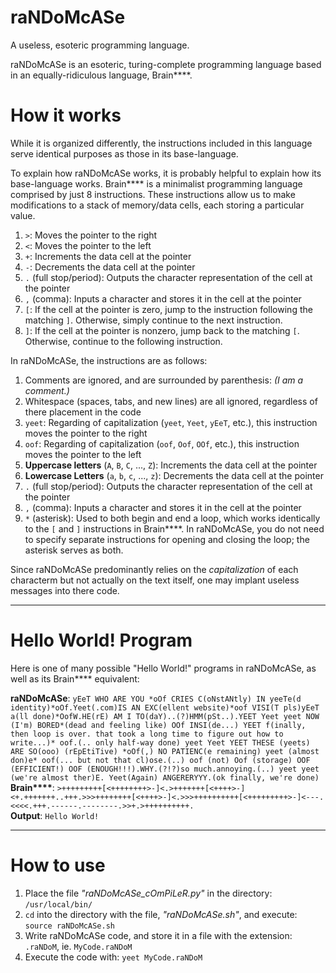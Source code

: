 # raNDoMcASe
A useless, esoteric programming language.

raNDoMcASe is an esoteric, turing-complete programming language based in an equally-ridiculous language, Brain\*\*\*\*.

# How it works

While it is organized differently, the instructions included in this language serve identical purposes as those in its base-language.

To explain how raNDoMcASe works, it is probably helpful to explain how its base-language works. Brain\*\*\*\* is a minimalist programming language comprised by just 8 instructions. These instructions allow us to make modifications to a stack of memory/data cells, each storing a particular value.
 1. `>`: Moves the pointer to the right
 2. `<`: Moves the pointer to the left
 3. `+`: Increments the data cell at the pointer
 4. `-`: Decrements the data cell at the pointer
 5. `.` (full stop/period): Outputs the character representation of the cell at the pointer
 6. `,` (comma): Inputs a character and stores it in the cell at the pointer
 7. `[`: If the cell at the pointer is zero, jump to the instruction following the matching `]`. Otherwise, simply continue to the next instruction.
 8. `]`: If the cell at the pointer is nonzero, jump back to the matching `[`. Otherwise, continue to the following instruction.
 
 In raNDoMcASe, the instructions are as follows:

 1. Comments are ignored, and are surrounded by parenthesis: *(I am a comment.)*
 2. Whitespace (spaces, tabs, and new lines) are all ignored, regardless of there placement in the code
 3. `yeet`: Regarding of capitalization (`yeet`, `Yeet`, `yEeT`, etc.), this instruction moves the pointer to the right
 4. `oof`: Regarding of capitalization (`oof`, `Oof`, `OOf`, etc.), this instruction moves the pointer to the left
 5. **Uppercase letters** (`A`, `B`, `C`, ..., `Z`): Increments the data cell at the pointer
 6. **Lowercase Letters** (`a`, `b`, `c`, ..., `z`): Decrements the data cell at the pointer
 7. `.` (full stop/period): Outputs the character representation of the cell at the pointer
 8. `,` (comma): Inputs a character and stores it in the cell at the pointer
 9. `*` (asterisk): Used to both begin and end a loop, which works identically to the `[` and `]` instructions in Brain\*\*\*\*. In raNDoMcASe, you do not need to specify separate instructions for opening and closing the loop; the asterisk serves as both.

Since raNDoMcASe predominantly relies on the *capitalization* of each characterm but not actually on the text itself, one may implant useless messages into there code.

---------

# Hello World! Program
Here is one of many possible "Hello World!" programs in raNDoMcASe, as well as its Brain\*\*\*\* equivalent:

**raNDoMcASe**: `yEeT WHO ARE YOU *oOf CRIES C(oNstANtly) IN yeeTe(d identity)*oOf.Yeet(.com)IS AN EXC(ellent website)*oof VISI(T pls)yEeT a(ll done)*OofW.HE(rE) AM I TO(daY)..(?)HMM(pSt..).YEET Yeet yeet NOW (I'm) BORED*(dead and feeling like) OOf INSI(de...) YEET f(inally, then loop is over. that took a long time to figure out how to write...)* oof.(.. only half-way done) yeet Yeet YEET THESE (yeets) ARE SO(ooo) (rEpEtiTive) *oOf(,) NO PATIENC(e remaining) yeet (almost don)e* oof(... but not that cl)ose.(..) oof (not) Oof (storage) OOF (EFFICIENT!) OOF (ENOUGH!!!).WHY.(?!?)so much.annoying.(..) yeet yeet (we're almost ther)E. Yeet(Again) ANGERERYYY.(ok finally, we're done)` \
**Brain\*\*\*\***: `>+++++++++[<++++++++>-]<.>+++++++[<++++>-]<+.+++++++..+++.>>>++++++++[<++++>-]<.>>>++++++++++[<+++++++++>-]<---.<<<<.+++.------.--------.>>+.>++++++++++.` \
**Output**: `Hello World!`

---------

# How to use
 1. Place the file *"raNDoMcASe_cOmPiLeR.py"* in the directory: `/usr/local/bin/`
 2. `cd` into the directory with the file, *"raNDoMcASe.sh"*, and execute: `source raNDoMcASe.sh`
 3. Write raNDoMcASe code, and store it in a file with the extension: `.raNDoM`, ie. `MyCode.raNDoM`
 4. Execute the code with: `yeet MyCode.raNDoM`
